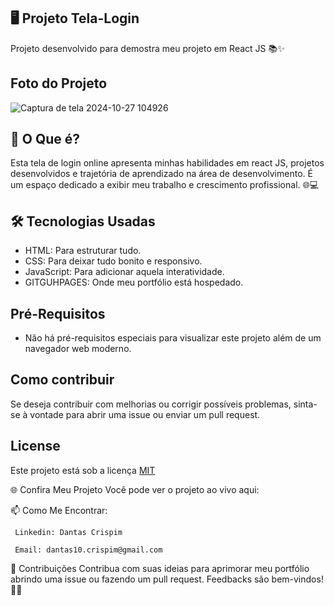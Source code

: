 
 ## 🖥️ Projeto Tela-Login

  Projeto desenvolvido para demostra meu projeto em React JS 📚✨


## Foto do Projeto

![Captura de tela 2024-10-27 104926](https://github.com/user-attachments/assets/730cc46d-4399-4dd3-94d8-95b5e2becea7)




## 🚀 O Que é?
  Esta tela de login online apresenta minhas habilidades em react JS, projetos desenvolvidos e trajetória de aprendizado na área de desenvolvimento. 
  É um espaço dedicado a exibir meu trabalho e crescimento profissional. 🌐💻


## 🛠️ Tecnologias Usadas
  - HTML: Para estruturar tudo.
  - CSS: Para deixar tudo bonito e responsivo.
  - JavaScript: Para adicionar aquela interatividade.
  - GITGUHPAGES: Onde meu portfólio está hospedado.

## Pré-Requisitos

  * Não há pré-requisitos especiais para visualizar este projeto além de um navegador web moderno.
    
## Como contribuir

   Se deseja contribuir com melhorias ou corrigir possíveis problemas, sinta-se à vontade para abrir uma issue ou enviar um pull request.
    
## License
  Este projeto está sob a licença [MIT](https://choosealicense.com/licenses/mit/)

🌐 Confira Meu Projeto
  Você pode ver o projeto ao vivo aqui: 

📫 Como Me Encontrar:

     Linkedin: Dantas Crispim

     Email: dantas10.crispim@gmail.com

📝 Contribuições Contribua com suas ideias para aprimorar meu portfólio abrindo uma issue ou fazendo um pull request. Feedbacks são bem-vindos! 🌟🚀
